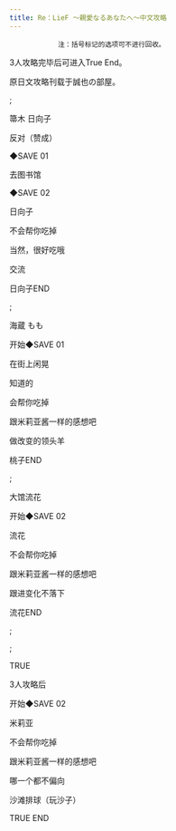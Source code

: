 ```yaml
---
title: Re：LieF ～親愛なるあなたへ～中文攻略
---
```


                注：括号标记的选项可不进行回收。



3人攻略完毕后可进入True End。



原日文攻略刊载于誠也の部屋。



 ;



箒木 日向子



反对（赞成）



◆SAVE 01



去图书馆



◆SAVE 02



日向子



不会帮你吃掉



当然，很好吃哦



交流



日向子END



 ;



海蔵 もも



开始◆SAVE 01



在街上闲晃



知道的



会帮你吃掉



跟米莉亚酱一样的感想吧



做改变的领头羊



桃子END



 ;



大馆流花



开始◆SAVE 02



流花



不会帮你吃掉



跟米莉亚酱一样的感想吧



跟进变化不落下



流花END



 ;



 ;



TRUE



3人攻略后



开始◆SAVE 02



米莉亚



不会帮你吃掉



跟米莉亚酱一样的感想吧



哪一个都不偏向



沙滩排球（玩沙子）



TRUE END


              
